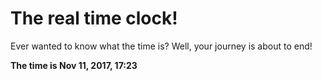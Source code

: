 # The real time clock!

Ever wanted to know what the time is? Well, your journey is about to end!

**The time is Nov 11, 2017, 17:23**